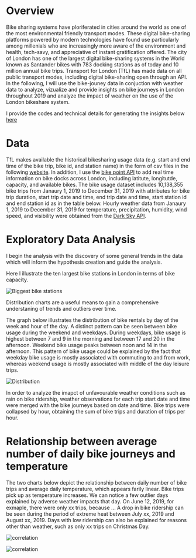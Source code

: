 # **Overview**

Bike sharing systems have ploriferated in cities around the world as one of the most environmental friendly transport modes. These digital bike-sharing platforms powered by modern technologies have found use particularly among millenials who are increasingly more aware of the environment and health,  tech-savy, and appreciative of instant gratification offered. The city of London has one of the largest digital bike-sharing systems in the World known as Santander bikes with 783 docking stations as of today and 10 million annual bike trips. Transport for London (TfL) has made data on all public transport modes, including digital bike-sharing open through an API. In the following, I will use the bike-jouney data in conjuction with weather data to analyze, vizualize and provide insights on bike journeys in London throughout 2019 and analyze the impact of weather on the use of the London bikeshare system. 

I provide the codes and technical details for generating the insights below [here](https://github.com/albagjonbalajdc/Modeling-bike-journeys-and-weather-in-London/blob/master/tfl_project_copy2.ipynb)

# **Data**

TfL makes available the historical bikesharing usage data (e.g. start and end time of the bike trip, bike id, and station name) in the form of csv files in the following [website](https://cycling.data.tfl.gov.uk). In addition, I use the [bike point API](https://api.tfl.gov.uk/swagger/ui/index.html?url=/swagger/docs/v1#!/BikePoint/BikePoint_GetAll) to add real time information on bike docks across London, including latitute, longitutde, capacity, and available bikes. The bike usage dataset includes 10,138,355 bike trips from Janaury 1, 2019 to December 31, 2019 with attributes for bike trip duration, start trip date and time, end trip date and time, start station id and end station id as in the table below. Hourly weather data from Janaury 1, 2019 to December 31, 2019 for temperature, precipitation, humidity, wind speed, and visibility were obtained from the [Dark Sky API](https://darksky.net/dev/account).

# **Exploratory Data Analysis**

I begin the analysis with the discovery of some general trends in the data which will inform the hypothesis creation and guide the analysis. 

Here I illustrate the ten largest bike stations in London in terms of bike capacity.

![Biggest bike stations](https://github.com/albagjonbalajdc/Modeling-bike-journeys-and-weather-in-London/blob/master/Unknown-2.png)

Distribution charts are a useful means to gain a comprehensive understaning of trends and outliers over time. 

The  graph below illustrates the distribution of bike rentals by day of the week and hour of the day. A distinct pattern can be seen between bike usage during the weekend and  weekdays. During  weekdays, bike usage is highest between 7 and 9 in the morning and between 17 and 20 in the afternoon. Weekend bike usage peaks between noon and 14 in the afternoon. This pattern of bike usage could be explained by the fact that weekday bike usage is mostly associated with commuting to and from work, whereas weekend usage is mostly associated with middle of the day leisure trips.   

![Distribution](https://github.com/albagjonbalajdc/Modeling-bike-journeys-and-weather-in-London/blob/master/bike%20usage%20by%20day%20of%20the%20week%20and%20hour%20of%20the%20day.png)

In order to analyze the imapct of unfavourable weather conditions such as rain on bike ridership, weather observations for each trip start date and time were merged with the bike journeys based on date and time. Bike trips were collapsed by hour, obtaining the sum of bike trips and duration of trips per hour. 

# **Relationship between average number of daily  bike journeys and temperature**

The two charts below depict the relationship between daily number of bike trips and average daily temperature, which appears farily linear. Bike trips pick up as temperature increases. We can notice a few outlier days explained by adverse weather impacts that day. On June 12, 2019, for exmaple, there were only xx trips, because ... A drop in bike ridership can be seen during the period of extreme heat between July xx, 2019 and August xx, 2019. Days with low ridership can also be explained for reasons other than weather, such as only xx trips on Christmas Day.  

![correlation](https://github.com/albagjonbalajdc/Modeling-bike-journeys-and-weather-in-London/blob/master/relationship%20between%20bike%20usage%20and%20temperature.png)

![correlation](https://github.com/albagjonbalajdc/Modeling-bike-journeys-and-weather-in-London/blob/master/relationship%20between%20ridership%20and%20temperature.png)


